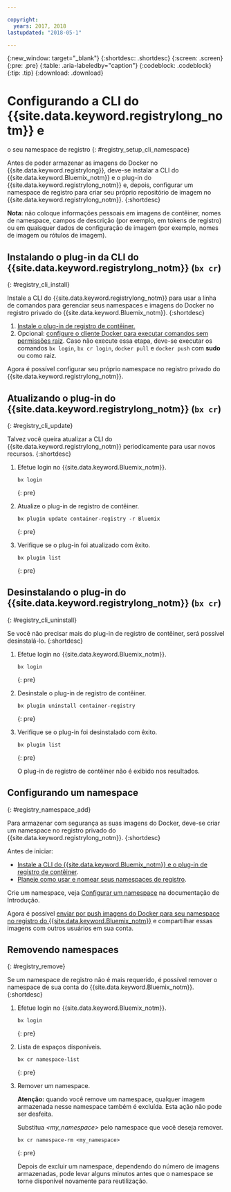 ```yaml
---

copyright:
  years: 2017, 2018
lastupdated: "2018-05-1"

---
```


{:new_window: target="_blank"}
{:shortdesc: .shortdesc}
{:screen: .screen}
{:pre: .pre}
{:table: .aria-labeledby="caption"}
{:codeblock: .codeblock}
{:tip: .tip}
{:download: .download}


# Configurando a CLI do {{site.data.keyword.registrylong_notm}} e
o seu namespace de registro
{: #registry_setup_cli_namespace}

Antes de poder armazenar as imagens do Docker no {{site.data.keyword.registrylong}}, deve-se instalar a CLI do {{site.data.keyword.Bluemix_notm}} e o plug-in do {{site.data.keyword.registrylong_notm}} e, depois, configurar um namespace de registro para criar seu próprio repositório de imagem no {{site.data.keyword.registrylong_notm}}.
{:shortdesc}


**Nota**: não coloque informações pessoais em imagens de contêiner, nomes de namespace, campos de descrição (por exemplo, em tokens de registro) ou em quaisquer dados de configuração de imagem (por exemplo, nomes de imagem ou rótulos de imagem).


## Instalando o plug-in da CLI do {{site.data.keyword.registrylong_notm}} (`bx cr`)
{: #registry_cli_install}

Instale a CLI do {{site.data.keyword.registrylong_notm}} para usar a linha de comandos para gerenciar seus namespaces e
imagens do Docker no registro privado do {{site.data.keyword.Bluemix_notm}}.
{:shortdesc}

1.  [Instale o plug-in de registro de contêiner.](index.html#registry_cli_install)
2.  Opcional: [configure o cliente Docker para executar comandos sem permissões raiz](https://docs.docker.com/engine/installation/linux/linux-postinstall). Caso não execute essa etapa, deve-se executar os comandos `bx login`, `bx cr login`, `docker pull`
e `docker push` com **sudo** ou como raiz.

Agora é possível configurar seu próprio namespace no registro privado do {{site.data.keyword.registrylong_notm}}.

## Atualizando o plug-in do {{site.data.keyword.registrylong_notm}} (`bx cr`)
{: #registry_cli_update}

Talvez você queira atualizar a CLI do {{site.data.keyword.registrylong_notm}} periodicamente para usar novos
recursos.
{:shortdesc}

1.  Efetue login no {{site.data.keyword.Bluemix_notm}}.

    ```
    bx login
    ```
    {: pre}

2.  Atualize o plug-in de registro de contêiner.

    ```
    bx plugin update container-registry -r Bluemix
    ```
    {: pre}

3.  Verifique se o plug-in foi atualizado com êxito.

    ```
    bx plugin list
    ```
     {: pre}


## Desinstalando o plug-in do {{site.data.keyword.registrylong_notm}} (`bx cr`)
{: #registry_cli_uninstall}

Se você não precisar mais do plug-in de registro de contêiner, será possível desinstalá-lo.
{:shortdesc}

1.  Efetue login no {{site.data.keyword.Bluemix_notm}}.

    ```
    bx login
    ```
    {: pre}

2.  Desinstale o plug-in de registro de contêiner.

    ```
    bx plugin uninstall container-registry
    ```
    {: pre}

3.  Verifique se o plug-in foi desinstalado com êxito.

    ```
    bx plugin list
    ```
    {: pre}

    O plug-in de registro de contêiner não é exibido nos resultados.


## Configurando um namespace
{: #registry_namespace_add}

Para armazenar com segurança as suas imagens do Docker, deve-se criar um namespace no registro privado do {{site.data.keyword.registrylong_notm}}.
{:shortdesc}

Antes de iniciar:

-   [Instale a CLI do {{site.data.keyword.Bluemix_notm}} e o plug-in de registro de contêiner](#registry_cli_install).
-   [Planeje como usar e nomear seus namespaces de registro](registry_overview.html#registry_namespaces).

Crie um namespace, veja [Configurar um namespace](index.html#registry_namespace_add) na documentação de Introdução.

Agora é possível [enviar por push imagens do Docker para seu namespace no registro do {{site.data.keyword.Bluemix_notm}}](registry_images_.html#registry_images_pushing) e compartilhar essas imagens com outros usuários em sua conta.

## Removendo namespaces
{: #registry_remove}

Se um namespace de registro não é mais requerido, é possível remover o namespace de sua conta do {{site.data.keyword.Bluemix_notm}}.
{:shortdesc}

1.  Efetue login no {{site.data.keyword.Bluemix_notm}}.

    ```
    bx login
    ```
    {: pre}

2.  Lista de espaços disponíveis.

    ```
    bx cr namespace-list
    ```
    {: pre}

3.  Remover um namespace.

    **Atenção:** quando você remove um namespace, qualquer imagem armazenada nesse namespace também é excluída. Esta ação não pode ser desfeita.

    Substitua _&lt;my_namespace&gt;_ pelo
namespace que você deseja remover.

    ```
    bx cr namespace-rm <my_namespace>
    ```
    {: pre}

    Depois de excluir um namespace, dependendo do número de imagens
armazenadas, pode levar alguns minutos antes que o namespace
se torne disponível novamente para reutilização.
